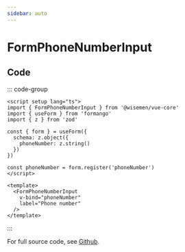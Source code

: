 ```yaml
---
sidebar: auto
---
```


# FormPhoneNumberInput

<!-- @include: ./form-phone-number-input-meta.md -->

## Code

::: code-group
```vue [Usage]
<script setup lang="ts">
import { FormPhoneNumberInput } from '@wisemen/vue-core'
import { useForm } from 'formango'
import { z } from 'zod'

const { form } = useForm({
  schema: z.object({
    phoneNumber: z.string()
  })
})

const phoneNumber = form.register('phoneNumber')
</script>

<template>
  <FormPhoneNumberInput
    v-bind="phoneNumber"
    label="Phone number"
  />
</template>
```
:::

For full source code, see [Github](https://github.com/wisemen-digital/vue-core/blob/main/packages/components/src/components/input/FormPhoneNumberInput.vue).
